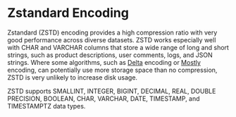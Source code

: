 # Zstandard Encoding<a name="zstd-encoding"></a>

Zstandard \(ZSTD\) encoding provides a high compression ratio with very good performance across diverse datasets\. ZSTD works especially well with CHAR and VARCHAR columns that store a wide range of long and short strings, such as product descriptions, user comments, logs, and JSON strings\. Where some algorithms, such as [Delta](c_Delta_encoding.md) encoding or [Mostly](c_MostlyN_encoding.md) encoding, can potentially use more storage space than no compression, ZSTD is very unlikely to increase disk usage\. 

ZSTD supports SMALLINT, INTEGER, BIGINT, DECIMAL, REAL, DOUBLE PRECISION, BOOLEAN, CHAR, VARCHAR, DATE, TIMESTAMP, and TIMESTAMPTZ data types\.
